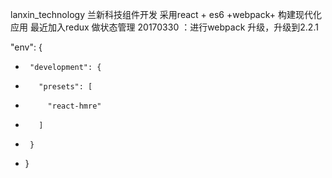 lanxin_technology 兰新科技组件开发
采用react + es6 +webpack+ 构建现代化应用
最近加入redux 做状态管理
20170330 ：进行webpack 升级，升级到2.2.1


"env": {
-      "development": {
-        "presets": [
-          "react-hmre"
-        ]
-      }
-    }